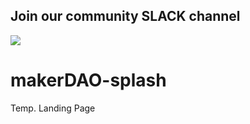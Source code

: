 ## Join our community SLACK channel

<img src="https://makerdao.slack.com/badge.svg">

# makerDAO-splash

Temp. Landing Page
